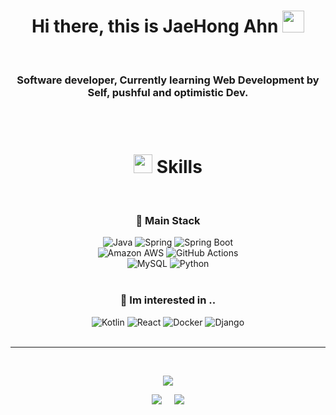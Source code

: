<div align="center">
</div>

<h1 align="center"><b>Hi there, this is JaeHong Ahn  </b><img src="https://media.giphy.com/media/hvRJCLFzcasrR4ia7z/giphy.gif" width="35"></h1>
<br>
<div align="center">
<h3>Software developer, 
Currently learning Web Development by Self, 
pushful and optimistic Dev.</h3>
</div>
<br><br>

<h1 align="center">
  <img src="https://media2.giphy.com/media/QssGEmpkyEOhBCb7e1/giphy.gif?cid=ecf05e47a0n3gi1bfqntqmob8g9aid1oyj2wr3ds3mg700bl&rid=giphy.gif" width="30"><b;> Skills</b>
</h1>
<br>

<div align="center">

### 📌 Main Stack
  <img alt="Java" src ="https://img.shields.io/badge/Java-007396?style=for-the-badge&logo=Java&logoColor=white">&nbsp;<img alt="Spring" src ="https://img.shields.io/badge/Spring-6DB33F?style=for-the-badge&logo=Spring&logoColor=white">&nbsp;<img alt="Spring Boot" src ="https://img.shields.io/badge/Spring Boot-6DB33F?style=for-the-badge&&logo=Spring Boot&logoColor=white"></br>
  <img alt="Amazon AWS" src ="https://img.shields.io/badge/Amazon AWS-232F3E?style=for-the-badge&&logo=Amazon AWS&logoColor=white">&nbsp;<img alt="GitHub Actions" src ="https://img.shields.io/badge/GitHub Actions-2088FF?style=for-the-badge&logo=GitHub Actions&logoColor=white"></br>
  <img alt="MySQL" src ="https://img.shields.io/badge/MySQL-4479A1?style=for-the-badge&logo=MySQL&logoColor=white"> ![Python](https://img.shields.io/badge/python-3670A0?style=for-the-badge&logo=python&logoColor=ffdd54)
<br><br>
### 📝 Im interested in ..
  ![Kotlin](https://img.shields.io/badge/kotlin-%237F52FF.svg?style=for-the-badge&logo=kotlin&logoColor=white)
  ![React](https://img.shields.io/badge/react-%2320232a.svg?style=for-the-badge&logo=react&logoColor=%2361DAFB)
  ![Docker](https://img.shields.io/badge/docker-%230db7ed.svg?style=for-the-badge&logo=docker&logoColor=white)
  ![Django](https://img.shields.io/badge/django-%23092E20.svg?style=for-the-badge&logo=django&logoColor=white)
<br><br>
</div>

-----

<br>

<div align="center">

![](http://github-profile-summary-cards.vercel.app/api/cards/profile-details?username=JaeHong-Ahn&theme=tokyonight)

![](http://github-profile-summary-cards.vercel.app/api/cards/stats?username=JaeHong-Ahn&theme=tokyonight) &nbsp; &nbsp; ![](http://github-profile-summary-cards.vercel.app/api/cards/most-commit-language?username=JaeHong-Ahn&theme=tokyonight&exclude=html,css)
  
</div>
